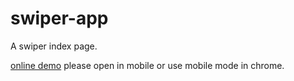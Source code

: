 # swiper-app
A swiper index page.


[online demo](http://swiper-app.liyarou.com/) please open in mobile or use mobile mode in chrome.
